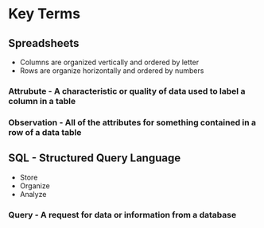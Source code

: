 # Key Terms

## Spreadsheets

- Columns are organized vertically and ordered by letter
- Rows are organize horizontally and ordered by numbers

### Attrubute - A characteristic or quality of data used to label a column in a table

### Observation - All of the attributes for something contained in a row of a data table

## SQL - Structured Query Language

- Store
- Organize
- Analyze

### Query - A request for data or information from a database
